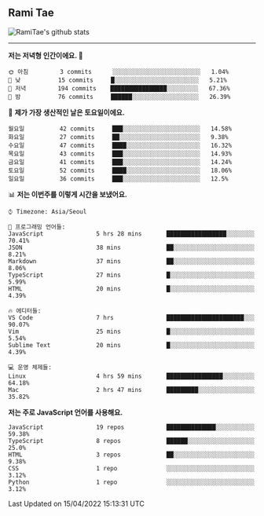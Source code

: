 ## Rami Tae

![RamiTae's github stats](https://github-readme-stats.vercel.app/api?username=RamiTae&show_icons=true&theme=tokyonight)

---
<!--START_SECTION:waka-->
**저는 저녁형 인간이에요. 🦉** 

```text
🌞 아침         3 commits      ░░░░░░░░░░░░░░░░░░░░░░░░░   1.04% 
🌆 낮　         15 commits     █░░░░░░░░░░░░░░░░░░░░░░░░   5.21% 
🌃 저녁         194 commits    ████████████████░░░░░░░░░   67.36% 
🌙 밤　         76 commits     ██████░░░░░░░░░░░░░░░░░░░   26.39%

```
📅 **제가 가장 생산적인 날은 토요일이에요.** 

```text
월요일          42 commits     ███░░░░░░░░░░░░░░░░░░░░░░   14.58% 
화요일          27 commits     ██░░░░░░░░░░░░░░░░░░░░░░░   9.38% 
수요일          47 commits     ████░░░░░░░░░░░░░░░░░░░░░   16.32% 
목요일          43 commits     ███░░░░░░░░░░░░░░░░░░░░░░   14.93% 
금요일          41 commits     ███░░░░░░░░░░░░░░░░░░░░░░   14.24% 
토요일          52 commits     ████░░░░░░░░░░░░░░░░░░░░░   18.06% 
일요일          36 commits     ███░░░░░░░░░░░░░░░░░░░░░░   12.5%

```


📊 **저는 이번주를 이렇게 시간을 보냈어요.** 

```text
⌚︎ Timezone: Asia/Seoul

💬 프로그래밍 언어들: 
JavaScript               5 hrs 28 mins       █████████████████░░░░░░░░   70.41% 
JSON                     38 mins             ██░░░░░░░░░░░░░░░░░░░░░░░   8.21% 
Markdown                 37 mins             ██░░░░░░░░░░░░░░░░░░░░░░░   8.06% 
TypeScript               27 mins             █░░░░░░░░░░░░░░░░░░░░░░░░   5.99% 
HTML                     20 mins             █░░░░░░░░░░░░░░░░░░░░░░░░   4.39%

🔥 에디터들: 
VS Code                  7 hrs               ██████████████████████░░░   90.07% 
Vim                      25 mins             █░░░░░░░░░░░░░░░░░░░░░░░░   5.54% 
Sublime Text             20 mins             █░░░░░░░░░░░░░░░░░░░░░░░░   4.39%

💻 운영 체제들: 
Linux                    4 hrs 59 mins       ████████████████░░░░░░░░░   64.18% 
Mac                      2 hrs 47 mins       █████████░░░░░░░░░░░░░░░░   35.82%

```

**저는 주로 JavaScript 언어를 사용해요.** 

```text
JavaScript               19 repos            ██████████████░░░░░░░░░░░   59.38% 
TypeScript               8 repos             ██████░░░░░░░░░░░░░░░░░░░   25.0% 
HTML                     3 repos             ██░░░░░░░░░░░░░░░░░░░░░░░   9.38% 
CSS                      1 repo              ░░░░░░░░░░░░░░░░░░░░░░░░░   3.12% 
Python                   1 repo              ░░░░░░░░░░░░░░░░░░░░░░░░░   3.12%

```



 Last Updated on 15/04/2022 15:13:31 UTC
<!--END_SECTION:waka-->
